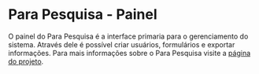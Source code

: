 Para Pesquisa - Painel
======================

O painel do Para Pesquisa é a interface primaria para o gerenciamento do sistema. Através dele é possível criar usuários, formulários e exportar informações. Para mais informações sobre o Para Pesquisa visite a [página do projeto](https://github.com/LaFabbrica/para-pesquisa-servidor).